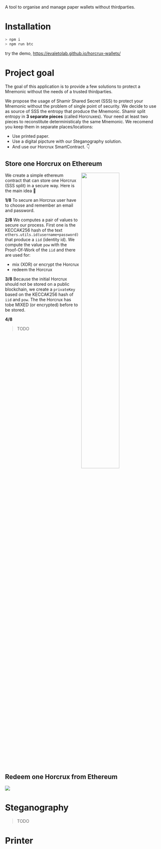 A tool to organise and manage paper wallets without thirdparties.
# Installation

``` bash
> npm i
> npm run btc
```
try the demo, https://evaletolab.github.io/horcrux-wallets/

# Project goal

The goal of this application is to provide a few solutions to protect a Mnemonic without the needs of a trusted thirdparties.

We propose the usage of Shamir Shared Secret (SSS) to protect your Mnemonic without the problem of single point of security. We decide to use as source of SSS the entropy that produce the Mnemonic. Shamir split entropy in **3 separate pieces** (called Horcruxes). Your need at least two pieces to reconstitute deterministicaly the same Mnemonic. We recomend you keep them in separate places/locations:

* Use printed paper.
* Use a digital pipcture with our Steganography solution.
* And use our Horcrux SmartContract. 👇


## Store one Horcrux on Ethereum

<a href="https://mermaid.ink/img/pako:eNqdV1lv4zYQ_iuCFgskhePqPvywQHNhFw2aojHaBdb7QEkjmzUleSkqsRvkv5fUEUvUYbc0IIsz35wcDqlXNcwiUBdqzhCDW4zWFCVXz8YqVfj49tN35erqk1LkQFOUwM87lOcvGY2ULn-T0ZAW-4pYT0rG18c_KmJfg2B_-XK7UJ4-_3JxWaH4vKT__vjXQrE1TUty5ZOyy174Uy-nXdyO4mfu9q9wqOhcbpB-nJdsYfFIuqyDkakC-bmKZR5S4OSL-Xx-qSyUnGUUrUHZcn2DBt7D5i8lIcF7aJJWvY9rL3DKDNtRnhEpYJVWQuXyDAq8KtKoBMqk15qELeEzfOMefz_yy2nJpfCjwBRasg2l4v4NIWsFnhQ5UwJQINmxw4jQkMEjrYSI8qmY1fOt-huKUsDv2Gb5VZ2pCdAE4YgX7asQWKlsAwms1AV_jSBGBWErddZi_YkoRgGBXGBea4tqgMLtmmZFGlWiLxvMoBYUfL6mCaKHm4xktEJ8uLu5u7m_b2FyCLM0klAxH1FbEwPKcBe0ycmFp81EVX-cKb4zN1zL1nxPM_2Pl30nrvmOASrJGxZX4Ah5b1T-3cFBDc67AnNuG76l665juR0Fje-D8t5pB-oAlrBn7Rzppm5q2pCjMpJve83QBzySgHQdXPhz0TTKofOsjs7aDhKcQtueWY6Ova5DXS6vxPR6u54ukCOgVxtBmVe9Zvumq91e99hGzUZ8dKwjSrOXDaBoMoI4S9k9SjA5VIjVikdFISjCDTCFN1U-nynPQCOUopkidguRxJ_wP_UO053dvp0-FAC5lrbSB_DErwVL-SkzkaaSXYY6loiQ8J4DdCKTDaKtppewuj884HQ7veiYERhfdYjW8HBe5CjkTa_tVLl1bX_uGI7ueIZhmTOFT13XsU3H1A1P7Cd37mu672iuZ5md_VSpG89kyZe2RkC4lzLmoVv3a8oPy1bd4nWKyHgCKv5ycmtUpZHtubeTTfQdN9jk_nemSrUnMkGybHcCkmYMep71C6uEdQPlBWqjSMKcXhpxk8BZ2rfpOM4wUjJriV-nB_0oIA3htyIJOhrlE483q74-3lfRha4Z4qziD8O2Z4o2t_xOURL2NCR7woBxTJTVOQwYyrf9-G3TioNQhnWD95CvRZGEETl_wOsNm3CtwZ0BuUV0O7GEDeyxYDmO4AzkDcHhVlxQuueeqTumvOCwPC81LXA3QUEcunHcQq4pbp8eRORJagZRlg6omkTKHkq4kGLWjyKOPT5kWLcaobO4WYQOUiPrIsomMLEEwA9QKqXItg0-ZJDc63qokPBPG4Eau-LEmJDlYQfaWCNsAPrYEdcAjGN_NDXr9C2ykTOPcrpxlBu9_DVyVkvOdc63Zx_lrv6DOad1wzzfmNty0vNGrQkx_qHxxj8kil3EPzDuIsyPQ3URI5LDTEUFy54OaaguGC2gAdVfxjXq7V_u7G5j)](https://mermaid-js.github.io/mermaid-live-editor/edit/#pako:eNqdV1lv4zYQ_iuCFgskhePqPvywQHNhFw2aojHaBdb7QEkjmzUleSkqsRvkv5fUEUvUYbc0IIsz35wcDqlXNcwiUBdqzhCDW4zWFCVXz8YqVfj49tN35erqk1LkQFOUwM87lOcvGY2ULn-T0ZAW-4pYT0rG18c_KmJfg2B_-XK7UJ4-_3JxWaH4vKT__vjXQrE1TUty5ZOyy174Uy-nXdyO4mfu9q9wqOhcbpB-nJdsYfFIuqyDkakC-bmKZR5S4OSL-Xx-qSyUnGUUrUHZcn2DBt7D5i8lIcF7aJJWvY9rL3DKDNtRnhEpYJVWQuXyDAq8KtKoBMqk15qELeEzfOMefz_yy2nJpfCjwBRasg2l4v4NIWsFnhQ5UwJQINmxw4jQkMEjrYSI8qmY1fOt-huKUsDv2Gb5VZ2pCdAE4YgX7asQWKlsAwms1AV_jSBGBWErddZi_YkoRgGBXGBea4tqgMLtmmZFGlWiLxvMoBYUfL6mCaKHm4xktEJ8uLu5u7m_b2FyCLM0klAxH1FbEwPKcBe0ycmFp81EVX-cKb4zN1zL1nxPM_2Pl30nrvmOASrJGxZX4Ah5b1T-3cFBDc67AnNuG76l665juR0Fje-D8t5pB-oAlrBn7Rzppm5q2pCjMpJve83QBzySgHQdXPhz0TTKofOsjs7aDhKcQtueWY6Ova5DXS6vxPR6u54ukCOgVxtBmVe9Zvumq91e99hGzUZ8dKwjSrOXDaBoMoI4S9k9SjA5VIjVikdFISjCDTCFN1U-nynPQCOUopkidguRxJ_wP_UO053dvp0-FAC5lrbSB_DErwVL-SkzkaaSXYY6loiQ8J4DdCKTDaKtppewuj884HQ7veiYERhfdYjW8HBe5CjkTa_tVLl1bX_uGI7ueIZhmTOFT13XsU3H1A1P7Cd37mu672iuZ5md_VSpG89kyZe2RkC4lzLmoVv3a8oPy1bd4nWKyHgCKv5ycmtUpZHtubeTTfQdN9jk_nemSrUnMkGybHcCkmYMep71C6uEdQPlBWqjSMKcXhpxk8BZ2rfpOM4wUjJriV-nB_0oIA3htyIJOhrlE483q74-3lfRha4Z4qziD8O2Z4o2t_xOURL2NCR7woBxTJTVOQwYyrf9-G3TioNQhnWD95CvRZGEETl_wOsNm3CtwZ0BuUV0O7GEDeyxYDmO4AzkDcHhVlxQuueeqTumvOCwPC81LXA3QUEcunHcQq4pbp8eRORJagZRlg6omkTKHkq4kGLWjyKOPT5kWLcaobO4WYQOUiPrIsomMLEEwA9QKqXItg0-ZJDc63qokPBPG4Eau-LEmJDlYQfaWCNsAPrYEdcAjGN_NDXr9C2ykTOPcrpxlBu9_DVyVkvOdc63Zx_lrv6DOad1wzzfmNty0vNGrQkx_qHxxj8kil3EPzDuIsyPQ3URI5LDTEUFy54OaaguGC2gAdVfxjXq7V_u7G5j"><img align="right" width="50%" src="https://mermaid.ink/img/pako:eNqdV1lv4zYQ_iuCFgskhePqPvywQHNhFw2aojHaBdb7QEkjmzUleSkqsRvkv5fUEUvUYbc0IIsz35wcDqlXNcwiUBdqzhCDW4zWFCVXz8YqVfj49tN35erqk1LkQFOUwM87lOcvGY2ULn-T0ZAW-4pYT0rG18c_KmJfg2B_-XK7UJ4-_3JxWaH4vKT__vjXQrE1TUty5ZOyy174Uy-nXdyO4mfu9q9wqOhcbpB-nJdsYfFIuqyDkakC-bmKZR5S4OSL-Xx-qSyUnGUUrUHZcn2DBt7D5i8lIcF7aJJWvY9rL3DKDNtRnhEpYJVWQuXyDAq8KtKoBMqk15qELeEzfOMefz_yy2nJpfCjwBRasg2l4v4NIWsFnhQ5UwJQINmxw4jQkMEjrYSI8qmY1fOt-huKUsDv2Gb5VZ2pCdAE4YgX7asQWKlsAwms1AV_jSBGBWErddZi_YkoRgGBXGBea4tqgMLtmmZFGlWiLxvMoBYUfL6mCaKHm4xktEJ8uLu5u7m_b2FyCLM0klAxH1FbEwPKcBe0ycmFp81EVX-cKb4zN1zL1nxPM_2Pl30nrvmOASrJGxZX4Ah5b1T-3cFBDc67AnNuG76l665juR0Fje-D8t5pB-oAlrBn7Rzppm5q2pCjMpJve83QBzySgHQdXPhz0TTKofOsjs7aDhKcQtueWY6Ova5DXS6vxPR6u54ukCOgVxtBmVe9Zvumq91e99hGzUZ8dKwjSrOXDaBoMoI4S9k9SjA5VIjVikdFISjCDTCFN1U-nynPQCOUopkidguRxJ_wP_UO053dvp0-FAC5lrbSB_DErwVL-SkzkaaSXYY6loiQ8J4DdCKTDaKtppewuj884HQ7veiYERhfdYjW8HBe5CjkTa_tVLl1bX_uGI7ueIZhmTOFT13XsU3H1A1P7Cd37mu672iuZ5md_VSpG89kyZe2RkC4lzLmoVv3a8oPy1bd4nWKyHgCKv5ycmtUpZHtubeTTfQdN9jk_nemSrUnMkGybHcCkmYMep71C6uEdQPlBWqjSMKcXhpxk8BZ2rfpOM4wUjJriV-nB_0oIA3htyIJOhrlE483q74-3lfRha4Z4qziD8O2Z4o2t_xOURL2NCR7woBxTJTVOQwYyrf9-G3TioNQhnWD95CvRZGEETl_wOsNm3CtwZ0BuUV0O7GEDeyxYDmO4AzkDcHhVlxQuueeqTumvOCwPC81LXA3QUEcunHcQq4pbp8eRORJagZRlg6omkTKHkq4kGLWjyKOPT5kWLcaobO4WYQOUiPrIsomMLEEwA9QKqXItg0-ZJDc63qokPBPG4Eau-LEmJDlYQfaWCNsAPrYEdcAjGN_NDXr9C2ykTOPcrpxlBu9_DVyVkvOdc63Zx_lrv6DOad1wzzfmNty0vNGrQkx_qHxxj8kil3EPzDuIsyPQ3URI5LDTEUFy54OaaguGC2gAdVfxjXq7V_u7G5j" /></a>

We create a simple ethereum contract that can store one Horcrux (SSS split)  in a secure way. Here is the main idea 🧵

**1/8** To secure an Horcrux user have to choose and remember an email and password. 


**2/8** We computes a pair of values to secure our process. First one is the KECCAK256 hash of the text `ethers.utils.id(username+password)` that produce a `iid` (identity id). We compute the value `pow` with the Proof-Of-Work of the `iid` and there are used for:

* mix (XOR) or encrypt the Horcrux
* redeem the Horcrux 

**3/8** Because the initial Horcrux should not be stored on a public blockchain, we create a `privateKey` based on the KECCAK256 hash of `iid` and `pow`. The the Horcrux has tobe MIXED (or encrypted) before to be stored. 


**4/8**

> TODO 
  
<br clear="right" />  
  

## Redeem one Horcrux from Ethereum

[![](https://mermaid.ink/img/pako:eNqdl-tv2zYQwP8VQUUBp1A8vR_-UGB5oUWDZliCbUDdD5RE2YQp0aOkxF6Q_31HPWKJsmRvNGCIvN8dj8fjUXpVIxZjdaHmBSrwDUErjtLLZ3OZKdB-fPqpXF5-Vsoc8wyl-JctyvMXxmOllg_HBf31681Cefzy6-yipqBfjf_28OdCcXRdT3Pls7JlL_BvVN0-94XxiJe7OccxxulsPp83hsDAOFAj1TKOAcqrIrVaQbRPV98ru-BzZzBjWYTb8Q4tes3oLF-ji56kGqnEecE4WuEfMPBTWSgco1h5RrTEjam31uVjzgoDKdnhuEaqx2rwr4ffD75vOXmG5X7D-1ZWj2cMYkBxUigs6UKLbofk0GNxGYHlcF_5DhugQYwvGvNiLmF3XTso_FU1NcU8RSSGlHkV2FIt1jjFS3UBjzFOUEmLpap1RH8gTlBIcS6Y19r0Ug1RtFlxVmZxrfqyJgVuFIUcPE0R318zynhNfLi9vr2-u-swOY5YFktUAi3uWiowL0gfWud05uuayL6PmhK4c9OzHT3wdSv4eDF04goyG3NJ37TBgCv0_VH9dwePWnDfDVhzxwxsw_Bc2-sZaH0_qu-fdqBZwBPeFd0YGZZh6foxR2USjqduGkc8kkC-CmfBXBzuqhkQ1dFe10FKMtydz6pab76-Q30pZGJ2tVlNJ8gBGORGWMXVaMSB5ek3VwOx2YgRtN7siHP2soaDPbmChGXFHUoJ3dfEcgmr4jgsozUuFCh-0NeUZ8xjlCFNEaeFSuqP5J_mhBnudtcNHwoxvZKO0gfsi18Hy6DGT4SpEldLHQtERMscdn4iki3RNTMIWFMf7km2md50UlA8vus4XuH781aOIijDXaeqo-sEc9d0Ddc3TdvSFOh6nutYrmWYvjhP3jzQjcDVPd-2euepNjceyUouHY2Qgpcyc9_P-xXH-27eklWG6HgAavnT5NGoU4PtwNvJIvrOHS1y_ztSldkTkaCMbU8g4iobeDZMrArrLxQS1EGxxJzeGnE_EpYN53Rd9zgpTWuLX68G_V1ieJP4XqZhz6J840GxGtqDuopmhm6Kuwr-TMfRFH1uB72kpMXjMd0TE5iHQNm9y6BA-Wa4fseykzCSsf7ifRTocSwxIub3ZLUuJlxruTOQG8Q3E1vYYg9lkZMYn0FeUxJtxAtK_96zDNeSNxw_nReaDtwPUJhEXpJ0yBUn3duDijhJxSBm2RFTk6TsocRFnBTDVSSJD03G-tmIe5vLYrSXClmfqIrAxBZguEC5FCLHMaHJkFzrBlRE4RNEUGOvOAmh9Gm_xfpYIWwBY-yKawHzUB8t3T79FtnqWQc9wzzojb78tXp2R89zz5_POehd_ofp3M4b5vmTeR0nfX90NqEGXz5v8CFRbmP4FLmNCVyH6iJBNMeaisqCPe6zSF0UvMQt1HyXNtTbv2rYQtI)](https://mermaid-js.github.io/mermaid-live-editor/edit/#pako:eNqdl-tv2zYQwP8VQUUBp1A8vR_-UGB5oUWDZliCbUDdD5RE2YQp0aOkxF6Q_31HPWKJsmRvNGCIvN8dj8fjUXpVIxZjdaHmBSrwDUErjtLLZ3OZKdB-fPqpXF5-Vsoc8wyl-JctyvMXxmOllg_HBf31681Cefzy6-yipqBfjf_28OdCcXRdT3Pls7JlL_BvVN0-94XxiJe7OccxxulsPp83hsDAOFAj1TKOAcqrIrVaQbRPV98ru-BzZzBjWYTb8Q4tes3oLF-ji56kGqnEecE4WuEfMPBTWSgco1h5RrTEjam31uVjzgoDKdnhuEaqx2rwr4ffD75vOXmG5X7D-1ZWj2cMYkBxUigs6UKLbofk0GNxGYHlcF_5DhugQYwvGvNiLmF3XTso_FU1NcU8RSSGlHkV2FIt1jjFS3UBjzFOUEmLpap1RH8gTlBIcS6Y19r0Ug1RtFlxVmZxrfqyJgVuFIUcPE0R318zynhNfLi9vr2-u-swOY5YFktUAi3uWiowL0gfWud05uuayL6PmhK4c9OzHT3wdSv4eDF04goyG3NJ37TBgCv0_VH9dwePWnDfDVhzxwxsw_Bc2-sZaH0_qu-fdqBZwBPeFd0YGZZh6foxR2USjqduGkc8kkC-CmfBXBzuqhkQ1dFe10FKMtydz6pab76-Q30pZGJ2tVlNJ8gBGORGWMXVaMSB5ek3VwOx2YgRtN7siHP2soaDPbmChGXFHUoJ3dfEcgmr4jgsozUuFCh-0NeUZ8xjlCFNEaeFSuqP5J_mhBnudtcNHwoxvZKO0gfsi18Hy6DGT4SpEldLHQtERMscdn4iki3RNTMIWFMf7km2md50UlA8vus4XuH781aOIijDXaeqo-sEc9d0Ddc3TdvSFOh6nutYrmWYvjhP3jzQjcDVPd-2euepNjceyUouHY2Qgpcyc9_P-xXH-27eklWG6HgAavnT5NGoU4PtwNvJIvrOHS1y_ztSldkTkaCMbU8g4iobeDZMrArrLxQS1EGxxJzeGnE_EpYN53Rd9zgpTWuLX68G_V1ieJP4XqZhz6J840GxGtqDuopmhm6Kuwr-TMfRFH1uB72kpMXjMd0TE5iHQNm9y6BA-Wa4fseykzCSsf7ifRTocSwxIub3ZLUuJlxruTOQG8Q3E1vYYg9lkZMYn0FeUxJtxAtK_96zDNeSNxw_nReaDtwPUJhEXpJ0yBUn3duDijhJxSBm2RFTk6TsocRFnBTDVSSJD03G-tmIe5vLYrSXClmfqIrAxBZguEC5FCLHMaHJkFzrBlRE4RNEUGOvOAmh9Gm_xfpYIWwBY-yKawHzUB8t3T79FtnqWQc9wzzojb78tXp2R89zz5_POehd_ofp3M4b5vmTeR0nfX90NqEGXz5v8CFRbmP4FLmNCVyH6iJBNMeaisqCPe6zSF0UvMQt1HyXNtTbv2rYQtI)

# Steganography

> TODO

# Printer
